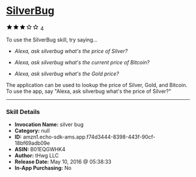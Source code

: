 # [SilverBug](http://alexa.amazon.com/#skills/amzn1.echo-sdk-ams.app.f74d3444-8398-443f-90cf-18bf69adb09e)
![3 stars](../../images/ic_star_black_18dp_1x.png)![3 stars](../../images/ic_star_black_18dp_1x.png)![3 stars](../../images/ic_star_black_18dp_1x.png)![3 stars](../../images/ic_star_border_black_18dp_1x.png)![3 stars](../../images/ic_star_border_black_18dp_1x.png) 4

To use the SilverBug skill, try saying...

* *Alexa, ask silverbug what's the price of Silver?*

* *Alexa, ask silverbug what's the current price of Bitcoin?*

* *Alexa, ask silverbug what's the Gold price?*

The application can be used to lookup the price of Silver, Gold, and Bitcoin.  To use the app, say "Alexa, ask silverbug what's the price of Silver?"

***

### Skill Details

* **Invocation Name:** silver bug
* **Category:** null
* **ID:** amzn1.echo-sdk-ams.app.f74d3444-8398-443f-90cf-18bf69adb09e
* **ASIN:** B01EQGWHK4
* **Author:** tHwg LLC
* **Release Date:** May 10, 2016 @ 05:38:33
* **In-App Purchasing:** No
